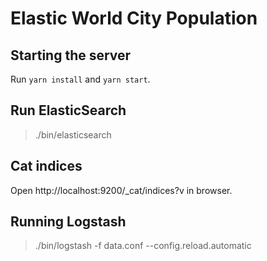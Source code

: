 # Elastic World City Population

## Starting the server

Run `yarn install` and `yarn start`.

## Run ElasticSearch
> ./bin/elasticsearch

## Cat indices

Open http://localhost:9200/_cat/indices?v in browser.

## Running Logstash
> ./bin/logstash -f data.conf --config.reload.automatic